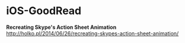 iOS-GoodRead
============

**Recreating Skype's Action Sheet Animation**  
   http://holko.pl/2014/06/26/recreating-skypes-action-sheet-animation/
